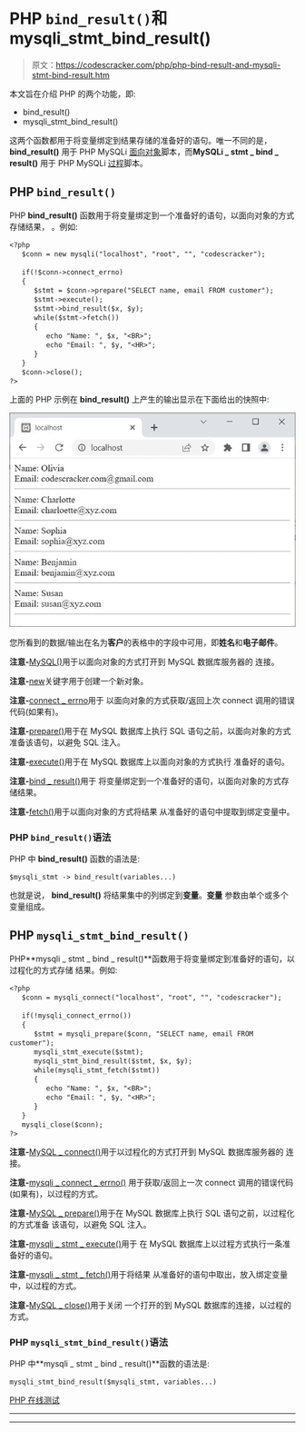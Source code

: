 # PHP `bind_result()`和 mysqli_stmt_bind_result()

> 原文：<https://codescracker.com/php/php-bind-result-and-mysqli-stmt-bind-result.htm>

本文旨在介绍 PHP 的两个功能，即:

*   bind_result()
*   mysqli_stmt_bind_result()

这两个函数都用于将变量绑定到结果存储的准备好的语句。唯一不同的是， **bind_result()** 用于 PHP MySQLi <u>面向对象</u>脚本，而**MySQLi _ stmt _ bind _ result()** 用于 PHP MySQLi <u>过程</u>脚本。

## PHP `bind_result()`

PHP **bind_result()** 函数用于将变量绑定到一个准备好的语句，以面向对象的方式存储结果， 。例如:

```
<?php
   $conn = new mysqli("localhost", "root", "", "codescracker");

   if(!$conn->connect_errno)
   {
      $stmt = $conn->prepare("SELECT name, email FROM customer");
      $stmt->execute();
      $stmt->bind_result($x, $y);
      while($stmt->fetch())
      {
         echo "Name: ", $x, "<BR>";
         echo "Email: ", $y, "<HR>";
      }
   }
   $conn->close();
?>
```

上面的 PHP 示例在 **bind_result()** 上产生的输出显示在下面给出的快照中:

![php bind result function](img/0cce902620b6bf75f0673d897a0c4149.png)

您所看到的数据/输出在名为**客户**的表格中的字段中可用，即**姓名**和**电子邮件**。

**注意-**[MySQL()](/php/php-mysqli-connect-to-database.htm)用于以面向对象的方式打开到 MySQL 数据库服务器的 连接。

**注意-**[new](/php/php-new-keyword.htm)关键字用于创建一个新对象。

**注意-**[connect _ errno](/php/php-connect-errno-and-mysqli-connect-errno.htm)用于 以面向对象的方式获取/返回上次 connect 调用的错误代码(如果有)。

**注意-**[prepare()](/php/php-prepare-and-mysqli-prepare.htm)用于在 MySQL 数据库上执行 SQL 语句之前，以面向对象的方式准备该语句，以避免 SQL 注入。

**注意-**[execute()](/php/php-execute-and-mysqli-stmt-execute.htm)用于在 MySQL 数据库上以面向对象的方式执行 准备好的语句。

**注意-**[bind _ result()](/php/php-bind-result-and-mysqli-stmt-bind-result.htm)用于 将变量绑定到一个准备好的语句，以面向对象的方式存储结果。

**注意-**[fetch()](/php/php-fetch-and-mysqli-stmt-fetch.htm)用于以面向对象的方式将结果 从准备好的语句中提取到绑定变量中。

### PHP `bind_result()`语法

PHP 中 **bind_result()** 函数的语法是:

```
$mysqli_stmt -> bind_result(variables...)
```

也就是说， **bind_result()** 将结果集中的列绑定到**变量**。**变量** 参数由单个或多个变量组成。

## PHP `mysqli_stmt_bind_result()`

PHP**mysqli _ stmt _ bind _ result()**函数用于将变量绑定到准备好的语句，以过程化的方式存储 结果。例如:

```
<?php
   $conn = mysqli_connect("localhost", "root", "", "codescracker");

   if(!mysqli_connect_errno())
   {
      $stmt = mysqli_prepare($conn, "SELECT name, email FROM customer");
      mysqli_stmt_execute($stmt);
      mysqli_stmt_bind_result($stmt, $x, $y);
      while(mysqli_stmt_fetch($stmt))
      {
         echo "Name: ", $x, "<BR>";
         echo "Email: ", $y, "<HR>";
      }
   }
   mysqli_close($conn);
?>
```

**注意-**[MySQL _ connect()](/php/php-mysqli-connect-to-database.htm)用于以过程化的方式打开到 MySQL 数据库服务器的 连接。

**注意-**[mysqli _ connect _ errno()](/php/php-connect-errno-and-mysqli-connect-errno.htm) 用于获取/返回上一次 connect 调用的错误代码(如果有)，以过程的方式。

**注意-**[MySQL _ prepare()](/php/php-prepare-and-mysqli-prepare.htm)用于在 MySQL 数据库上执行 SQL 语句之前，以过程化的方式准备 该语句，以避免 SQL 注入。

**注意-**[mysqli _ stmt _ execute()](/php/php-execute-and-mysqli-stmt-execute.htm)用于 在 MySQL 数据库上以过程方式执行一条准备好的语句。

**注意-**[mysqli _ stmt _ fetch()](/php/php-fetch-and-mysqli-stmt-fetch.htm)用于将结果 从准备好的语句中取出，放入绑定变量中，以过程的方式。

**注意-**[MySQL _ close()](/php/php-mysqli-close-database-connection.htm)用于关闭 一个打开的到 MySQL 数据库的连接，以过程的方式。

### PHP `mysqli_stmt_bind_result()`语法

PHP 中**mysqli _ stmt _ bind _ result()**函数的语法是:

```
mysqli_stmt_bind_result($mysqli_stmt, variables...)
```

[PHP 在线测试](/exam/showtest.php?subid=8)

* * *

* * *